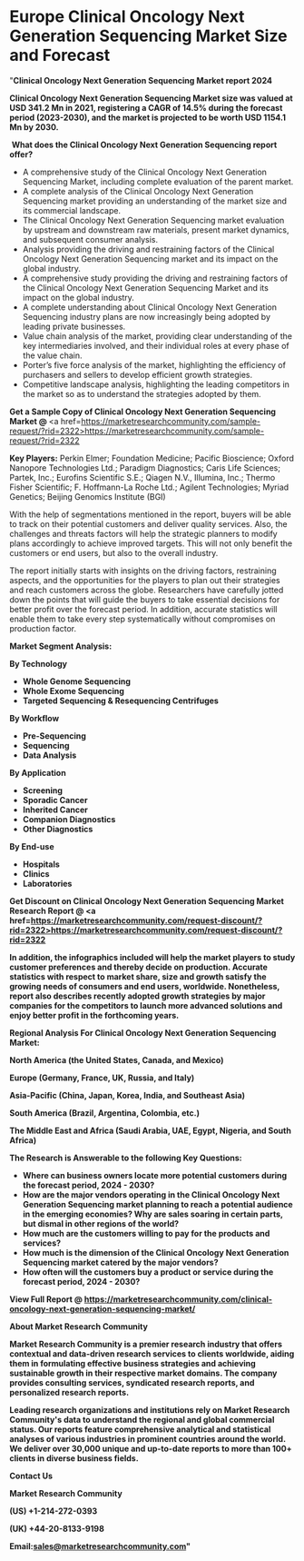 # Europe Clinical Oncology Next Generation Sequencing Market Size and Forecast
"<strong>Clinical Oncology Next Generation Sequencing Market report 2024</strong>

<strong>Clinical Oncology Next Generation Sequencing Market size was valued at USD 341.2 Mn in 2021, registering a CAGR of 14.5% during the forecast period (2023-2030), and the market is projected to be worth USD 1154.1 Mn by 2030.</strong>

 <strong><b>What does the Clinical Oncology Next Generation Sequencing report offer?</b></strong>
<ul>
  <li>A comprehensive study of the Clinical Oncology Next Generation Sequencing Market, including complete evaluation of the parent market.</li>
  <li>A complete analysis of the Clinical Oncology Next Generation Sequencing market providing an understanding of the market size and its commercial landscape.</li>
  <li>The Clinical Oncology Next Generation Sequencing market evaluation by upstream and downstream raw materials, present market dynamics, and subsequent consumer analysis.</li>
  <li>Analysis providing the driving and restraining factors of the Clinical Oncology Next Generation Sequencing market and its impact on the global industry.</li>
  <li>A comprehensive study providing the driving and restraining factors of the Clinical Oncology Next Generation Sequencing Market and its impact on the global industry.</li>
  <li>A complete understanding about Clinical Oncology Next Generation Sequencing industry plans are now increasingly being adopted by leading private businesses.</li>
  <li>Value chain analysis of the market, providing clear understanding of the key intermediaries involved, and their individual roles at every phase of the value chain.</li>
  <li>Porter’s five force analysis of the market, highlighting the efficiency of purchasers and sellers to develop efficient growth strategies.</li>
  <li>Competitive landscape analysis, highlighting the leading competitors in the market so as to understand the strategies adopted by them.</li>
</ul>

<strong>Get a Sample Copy of Clinical Oncology Next Generation Sequencing Market @ </strong><a href=https://marketresearchcommunity.com/sample-request/?rid=2322><u>https://marketresearchcommunity.com/sample-request/?rid=2322</u></a>

<strong>Key Players:</strong> 
Perkin Elmer; Foundation Medicine; Pacific Bioscience; Oxford Nanopore Technologies Ltd.; Paradigm Diagnostics; Caris Life Sciences; Partek, Inc.; Eurofins Scientific S.E.; Qiagen N.V., Illumina, Inc.; Thermo Fisher Scientific; F. Hoffmann-La Roche Ltd.; Agilent Technologies; Myriad Genetics; Beijing Genomics Institute (BGI)

With the help of segmentations mentioned in the report, buyers will be able to track on their potential customers and deliver quality services. Also, the challenges and threats factors will help the strategic planners to modify plans accordingly to achieve improved targets. This will not only benefit the customers or end users, but also to the overall industry.

The report initially starts with insights on the driving factors, restraining aspects, and the opportunities for the players to plan out their strategies and reach customers across the globe. Researchers have carefully jotted down the points that will guide the buyers to take essential decisions for better profit over the forecast period. In addition, accurate statistics will enable them to take every step systematically without compromises on production factor.

<strong>Market Segment Analysis:</strong>


<strong><strong>By Technology</strong></h4>
<ul>
 	<li>Whole Genome Sequencing</li>
 	<li>Whole Exome Sequencing</li>
 	<li>Targeted Sequencing &amp; Resequencing Centrifuges</li>
</ul>
<strong><strong>By Workflow</strong></h4>
<ul>
 	<li>Pre-Sequencing</li>
 	<li>Sequencing</li>
 	<li>Data Analysis</li>
</ul>
<strong><strong>By Application</strong></h4>
<ul>
 	<li>Screening</li>
 	<li>Sporadic Cancer</li>
 	<li>Inherited Cancer</li>
 	<li>Companion Diagnostics</li>
 	<li>Other Diagnostics</li>
</ul>
<strong><strong>By End-use</strong></h4>
<ul>
 	<li>Hospitals</li>
 	<li>Clinics</li>
 	<li>Laboratories</li>
</ul>

<strong>Get Discount on Clinical Oncology Next Generation Sequencing Market Research Report @ </b></strong><a href=https://marketresearchcommunity.com/request-discount/?rid=2322><u>https://marketresearchcommunity.com/request-discount/?rid=2322</u></a>

In addition, the infographics included will help the market players to study customer preferences and thereby decide on production. Accurate statistics with respect to market share, size and growth satisfy the growing needs of consumers and end users, worldwide. Nonetheless, report also describes recently adopted growth strategies by major companies for the competitors to launch more advanced solutions and enjoy better profit in the forthcoming years.

<strong>Regional Analysis For Clinical Oncology Next Generation Sequencing Market:</strong>

<strong>North America</strong> (the United States, Canada, and Mexico)

<strong>Europe</strong> (Germany, France, UK, Russia, and Italy)

<strong>Asia-Pacific</strong> (China, Japan, Korea, India, and Southeast Asia)

<strong>South America</strong> (Brazil, Argentina, Colombia, etc.)

<strong>The Middle East and Africa</strong> (Saudi Arabia, UAE, Egypt, Nigeria, and South Africa)

<strong>The Research is Answerable to the following Key Questions:</strong>
<ul>
 	<li>Where can business owners locate more potential customers during the forecast period, 2024 - 2030?</li>
 	<li>How are the major vendors operating in the Clinical Oncology Next Generation Sequencing market planning to reach a potential audience in the emerging economies? Why are sales soaring in certain parts, but dismal in other regions of the world?</li>
 	<li>How much are the customers willing to pay for the products and services?</li>
 	<li>How much is the dimension of the Clinical Oncology Next Generation Sequencing market catered by the major vendors?</li>
 	<li>How often will the customers buy a product or service during the forecast period, 2024 - 2030?</li>
</ul>

<strong>View Full Report @</strong> <a href=https://marketresearchcommunity.com/clinical-oncology-next-generation-sequencing-market/>https://marketresearchcommunity.com/clinical-oncology-next-generation-sequencing-market/</a>

<strong>About Market Research Community</strong>

Market Research Community is a premier research industry that offers contextual and data-driven research services to clients worldwide, aiding them in formulating effective business strategies and achieving sustainable growth in their respective market domains. The company provides consulting services, syndicated research reports, and personalized research reports.

Leading research organizations and institutions rely on Market Research Community's data to understand the regional and global commercial status. Our reports feature comprehensive analytical and statistical analyses of various industries in prominent countries around the world. We deliver over 30,000 unique and up-to-date reports to more than 100+ clients in diverse business fields.

<strong>Contact Us</strong>

<strong>Market Research Community</strong>

(US) +1-214-272-0393

(UK) +44-20-8133-9198

<strong>Email:</strong>sales@marketresearchcommunity.com"
